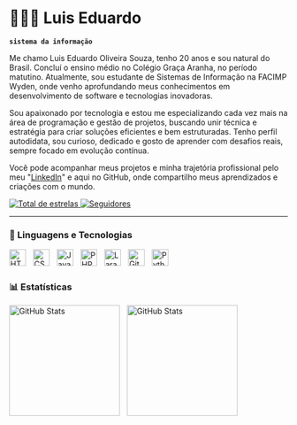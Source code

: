 # 👩🏻‍💻 Luis Eduardo
**`sistema da informação`**

Me chamo Luis Eduardo Oliveira Souza, tenho 20 anos e sou natural do Brasil. Concluí o ensino médio no Colégio Graça Aranha, no período matutino. Atualmente, sou estudante de Sistemas de Informação na FACIMP Wyden, onde venho aprofundando meus conhecimentos em desenvolvimento de software e tecnologias inovadoras.

Sou apaixonado por tecnologia e estou me especializando cada vez mais na área de programação e gestão de projetos, buscando unir técnica e estratégia para criar soluções eficientes e bem estruturadas. Tenho perfil autodidata, sou curioso, dedicado e gosto de aprender com desafios reais, sempre focado em evolução contínua.

Você pode acompanhar meus projetos e minha trajetória profissional pelo meu "[LinkedIn](https://www.linkedin.com/in/luis-eduardo-oliverisa-souza-789a11359/)" e aqui no GitHub, onde compartilho meus aprendizados e criações com o mundo.

<p align="left">
    </a> 
    <a href="https://github.com/Luis14-code">
        <img 
            alt="Total de estrelas" 
            title="Total de estrelas GitHub" 
            src="https://custom-icon-badges.demolab.com/github/stars/Luis14-code?color=55960c&style=for-the-badge&labelColor=488207&logo=star&label=estrelas"
        />
    </a>
    <a href="https://github.com/Luis14-code?tab=followers">
        <img 
            alt="Seguidores" 
            title="Me siga no GitHub" 
            src="https://custom-icon-badges.demolab.com/github/followers/Luis14-code?color=236ad3&labelColor=1155ba&style=for-the-badge&logo=github&label=Seguidores&logoColor=white"
        />
    </a>
</p>

---

### 🤖 Linguagens e Tecnologias

<img 
    align="left" 
    alt="HTML"
    title="HTML" 
    width="30px" 
    style="padding-right: 10px;" 
    src="https://cdn.jsdelivr.net/gh/devicons/devicon@latest/icons/html5/html5-original.svg" 
/>
<img 
    align="left" 
    alt="CSS" 
    title="CSS"
    width="30px" 
    style="padding-right: 10px;" 
    src="https://cdn.jsdelivr.net/gh/devicons/devicon@latest/icons/css3/css3-original.svg" 
/>
<img 
    align="left" 
    alt="JavaScript" 
    title="JavaScript"
    width="30px" 
    style="padding-right: 10px;" 
    src="https://cdn.jsdelivr.net/gh/devicons/devicon@latest/icons/javascript/javascript-original.svg" 
/>
<img 
    align="left" 
    alt="PHP" 
    title="PHP"
    width="30px" 
    style="padding-right: 10px;" 
    src="https://cdn.jsdelivr.net/gh/devicons/devicon@latest/icons/php/php-original.svg" 
/>
<img 
    align="left" 
    alt="Laravel" 
    title="Laravel"
    width="30px" 
    style="padding-right: 10px;" 
    src="https://cdn.jsdelivr.net/gh/devicons/devicon@latest/icons/laravel/laravel-original.svg" 
/>
<img 
    align="left" 
    alt="Git" 
    title="Git"
    width="30px" 
    style="padding-right: 10px;" 
    src="https://cdn.jsdelivr.net/gh/devicons/devicon@latest/icons/git/git-original.svg" 
/>
<img 
    align="left" 
    alt="Python" 
    title="Python"
    width="30px" 
    style="padding-right: 10px;" 
    src="https://cdn.jsdelivr.net/gh/devicons/devicon@latest/icons/python/python-original.svg" 
/>

<br/>
<br/>

### 📊 Estatísticas

<p>
  <img 
    align="left" 
    alt="GitHub Stats" 
    height="200" 
    style="padding-right: 10px;" 
    src="https://github-readme-stats.vercel.app/api?username=Luis14-code&show_icons=true&theme=tokyonight&include_all_commits=true&locale=pt-br" 
  />

<img 
      align="left" 
      alt="GitHub Stats" 
      height="200" 
      src="https://github-readme-stats.vercel.app/api/top-langs/?username=Luis14-code&theme=tokyonight&layout=compact&custom_title=Tecnologias&langs_count=9" 
  />

</p>
